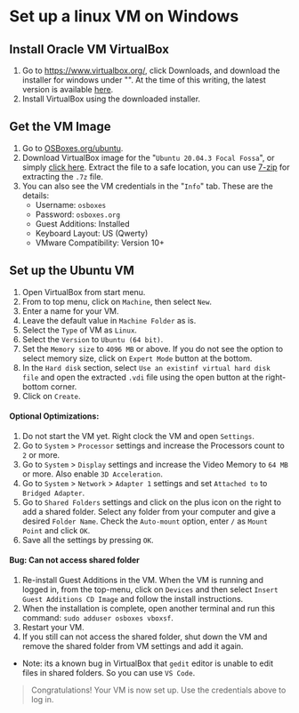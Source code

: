 # Set up a linux VM on Windows

## Install Oracle VM VirtualBox

1. Go to https://www.virtualbox.org/, click Downloads, and download the installer for windows under "". At the time of this writing, the latest version is available [here](https://download.virtualbox.org/virtualbox/6.1.26/VirtualBox-6.1.26-145957-Win.exe).
1. Install VirtualBox using the downloaded installer.

## Get the VM Image

1. Go to [OSBoxes.org/ubuntu](https://www.osboxes.org/ubuntu/).
1. Download VirtualBox image for the "`Ubuntu 20.04.3 Focal Fossa`", or simply [click here](https://sourceforge.net/projects/osboxes/files/v/vb/55-U-u/20.04/20.04.3/Desktop/64bit.7z/download). Extract the file to a safe location, you can use [7-zip](https://www.7-zip.org) for extracting the `.7z` file.
1. You can also see the VM credentials in the "`Info`" tab. These are the details:
    - Username: `osboxes`
    - Password: `osboxes.org`
    - Guest Additions: Installed
    - Keyboard Layout: US (Qwerty)
    - VMware Compatibility: Version 10+

## Set up the Ubuntu VM

1. Open VirtualBox from start menu.
1. From to top menu, click on `Machine`, then select `New`.
1. Enter a name for your VM.
1. Leave the default value in `Machine Folder` as is.
1. Select the `Type` of VM as `Linux`.
1. Select the `Version` to `Ubuntu (64 bit)`.
1. Set the `Memory size` to `4096 MB` or above. If you do not see the option to select memory size, click on `Expert Mode` button at the bottom.
1. In the `Hard disk` section, select `Use an existinf virtual hard disk file` and open the extracted `.vdi` file using the open button at the right-bottom corner.
1. Click on `Create`.

#### Optional Optimizations:
1. Do not start the VM yet. Right clock the VM and open `Settings`.
1. Go to `System` > `Processor` settings and increase the Processors count to `2` or more.
1. Go to `System` > `Display` settings and increase the Video Memory to `64 MB` or more. Also enable `3D Acceleration`.
1. Go to `System` > `Network` > `Adapter 1` settings and set `Attached to` to `Bridged Adapter`.
1. Go to `Shared Folders` settings and click on the plus icon on the right to add a shared folder. Select any folder from your computer and give a desired `Folder Name`. Check the `Auto-mount` option, enter `/` as `Mount Point` and click `OK`.
1. Save all the settings by pressing `OK`.

#### Bug: Can not access shared folder

1. Re-install Guest Additions in the VM. When the VM is running and logged in, from the top-menu, click on `Devices` and then select `Insert Guest Additions CD Image` and follow the install instructions.
1. When the installation is complete, open another terminal and run this command: `sudo adduser osboxes vboxsf`.
1. Restart your VM.
1. If you still can not access the shared folder, shut down the VM and remove the shared folder from VM settings and add it again.

- Note: its a known bug in VirtualBox that `gedit` editor is unable to edit files in shared folders. So you can use `VS Code`.
 
<blockquote>
Congratulations! Your VM is now set up. Use the credentials above to log in.
</blockquote>